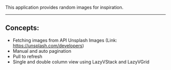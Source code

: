 This application provides random images for inspiration.

----------------
Concepts:
----------------
* Fetching images from API Unsplash Images (Link: https://unsplash.com/developers)
* Manual and auto pagination
* Pull to refresh
* Single and double column view using LazyVStack and LazyVGrid
